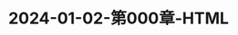 ---
layout: post
title: 2024-01-02-第000章-HTML
categories: [HTML]
description: 
keywords: HTML.md
mermaid: false
sequence: false
flow: false
mathjax: false
mindmap: false
mindmap2: false
---